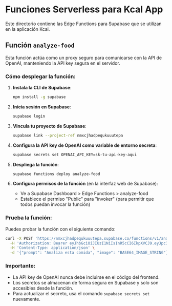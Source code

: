 # Funciones Serverless para Kcal App

Este directorio contiene las Edge Functions para Supabase que se utilizan en la aplicación Kcal.

## Función `analyze-food`

Esta función actúa como un proxy seguro para comunicarse con la API de OpenAI, manteniendo la API key segura en el servidor.

### Cómo desplegar la función:

1. **Instala la CLI de Supabase**:
   ```bash
   npm install -g supabase
   ```

2. **Inicia sesión en Supabase**:
   ```bash
   supabase login
   ```

3. **Vincula tu proyecto de Supabase**:
   ```bash
   supabase link --project-ref nmxcjhadpequkuuutepa
   ```

4. **Configura la API key de OpenAI como variable de entorno secreta**:
   ```bash
   supabase secrets set OPENAI_API_KEY=sk-tu-api-key-aqui
   ```

5. **Despliega la función**:
   ```bash
   supabase functions deploy analyze-food
   ```

6. **Configura permisos de la función** (en la interfaz web de Supabase):
   - Ve a Supabase Dashboard > Edge Functions > analyze-food
   - Establece el permiso "Public" para "invoker" (para permitir que todos puedan invocar la función)

### Prueba la función:

Puedes probar la función con el siguiente comando:

```bash
curl -X POST 'https://nmxcjhadpequkuuutepa.supabase.co/functions/v1/analyze-food' \
  -H 'Authorization: Bearer eyJhbGciOiJIUzI1NiIsInR5cCI6IkpXVCJ9.eyJpc3MiOiJzdXBhYmFzZSIsInJlZiI6Im5teGNqaGFkcGVxdWt1dXV0ZXBhIiwicm9sZSI6ImFub24iLCJpYXQiOjE3NDYyOTExOTgsImV4cCI6MjA2MTg2NzE5OH0.cGZO0mDjDbUP9fd0mKGd_d6AHlfhB8EPRfgJX9v_m04' \
  -H 'Content-Type: application/json' \
  -d '{"prompt": "Analiza esta comida", "image": "BASE64_IMAGE_STRING"}'
```

### Importante:

- La API key de OpenAI nunca debe incluirse en el código del frontend.
- Los secretos se almacenan de forma segura en Supabase y solo son accesibles desde la función.
- Para actualizar el secreto, usa el comando `supabase secrets set` nuevamente. 